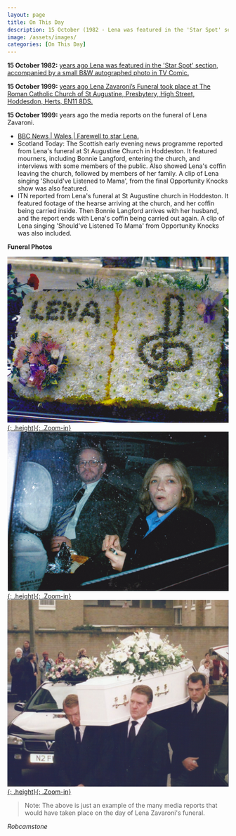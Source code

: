 ```yaml
---
layout: page
title: On This Day
description: 15 October (1982 - Lena was featured in the 'Star Spot' section, accompanied by a small B&W autographed photo in TV Comic. 1999 - Lena Zavaroni’s Funeral took place at The Roman Catholic Church of St Augustine, Presbytery, High Street, Hoddesdon, Herts, EN11 8DS. Also on this day the media in all it's forms reported on the funeral of Lena Zavaroni.)
image: /assets/images/
categories: [On This Day]
---
```


**15 October 1982:**
[<span id="age1"></span> years ago Lena was featured in the 'Star Spot' section, accompanied by a small B&W autographed photo in TV Comic.](/comics/tv%20comic/1982/10/15/tv-comic.html)

**15 October 1999:**
[<span id="age2"></span> years ago Lena Zavaroni’s Funeral took place at The Roman Catholic Church of St Augustine, Presbytery, High Street, Hoddesdon, Herts, EN11 8DS.](/biography/lena-zavaroni#lena-zavaronis-funeral)

**15 October 1999:**
<span id="age3"></span> years ago the media reports on the funeral of Lena Zavaroni.
* [BBC News &#124; Wales &#124; Farewell to star Lena.](http://news.bbc.co.uk/1/hi/wales/476065.stm)
* Scotland Today: The Scottish early evening news programme reported from Lena's funeral at St Augustine Church in Hoddeston. It featured mourners, including Bonnie Langford, entering the church, and interviews with some members of the public. Also showed Lena's coffin leaving the church, followed by members of her family. A clip of Lena singing 'Should've Listened to Mama', from the final Opportunity Knocks show was also featured.
* ITN reported from Lena's funeral at St Augustine church in Hoddeston. It featured footage of the hearse arriving at the church, and her coffin being carried inside. Then Bonnie Langford arrives with her husband, and the report ends with Lena's coffin being carried out again. A clip of Lena singing 'Should've Listened To Mama' from Opportunity Knocks was also included.

**Funeral Photos**

[![](/assets/images/funeral/lena-zavaronis-funeral-01.jpg){: .height}{: .Zoom-in}](/assets/images/funeral/lena-zavaronis-funeral-01.jpg)
[![](/assets/images/funeral/lena-zavaronis-funeral-02.jpg){: .height}{: .Zoom-in}](/assets/images/funeral/lena-zavaronis-funeral-02.jpg)
[![](/assets/images/funeral/lena-zavaronis-funeral-03.jpg){: .height}{: .Zoom-in}](/assets/images/funeral/lena-zavaronis-funeral-03.jpg)

> Note: The above is just an example of the many media reports that would have taken place on the day of Lena Zavaroni's funeral.

<cite>Robcamstone</cite>

<style>
.height {width:auto; height:187px;}
</style>

<!-- Script for calculating number of years ago -->
<script>
var dob = '19821015';
var year = Number(dob.substr(0, 4));
var month = Number(dob.substr(4, 2)) - 1;
var day = Number(dob.substr(6, 2));
var today = new Date();
var age1 = today.getFullYear() - year;
if (today.getMonth() < month || (today.getMonth() == month && today.getDate() < day)) {
age1--;
}
document.getElementById("age1").innerHTML=age1;

var dob = '19991015';
var year = Number(dob.substr(0, 4));
var month = Number(dob.substr(4, 2)) - 1;
var day = Number(dob.substr(6, 2));
var today = new Date();
var age2 = today.getFullYear() - year;
if (today.getMonth() < month || (today.getMonth() == month && today.getDate() < day)) {
age2--;
}
document.getElementById("age2").innerHTML=age2;

var dob = '19991015';
var year = Number(dob.substr(0, 4));
var month = Number(dob.substr(4, 2)) - 1;
var day = Number(dob.substr(6, 2));
var today = new Date();
var age3 = today.getFullYear() - year;
if (today.getMonth() < month || (today.getMonth() == month && today.getDate() < day)) {
age3--;
}
document.getElementById("age3").innerHTML=age3;
</script>
<!-- Scripts -->
